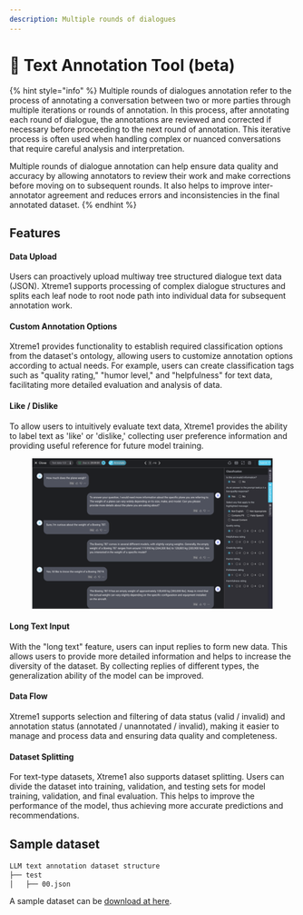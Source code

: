 ```yaml
---
description: Multiple rounds of dialogues
---
```


# 📖 Text Annotation Tool (beta)

{% hint style="info" %}
Multiple rounds of dialogues annotation refer to the process of annotating a conversation between two or more parties through multiple iterations or rounds of annotation. In this process, after annotating each round of dialogue, the annotations are reviewed and corrected if necessary before proceeding to the next round of annotation. This iterative process is often used when handling complex or nuanced conversations that require careful analysis and interpretation.&#x20;

Multiple rounds of dialogue annotation can help ensure data quality and accuracy by allowing annotators to review their work and make corrections before moving on to subsequent rounds. It also helps to improve inter-annotator agreement and reduces errors and inconsistencies in the final annotated dataset.
{% endhint %}

## Features

#### Data Upload

Users can proactively upload multiway tree structured dialogue text data (JSON). Xtreme1 supports processing of complex dialogue structures and splits each leaf node to root node path into individual data for subsequent annotation work.

#### Custom Annotation Options

Xtreme1 provides functionality to establish required classification options from the dataset's ontology, allowing users to customize annotation options according to actual needs. For example, users can create classification tags such as "quality rating," "humor level," and "helpfulness" for text data, facilitating more detailed evaluation and analysis of data.

#### Like / Dislike

To allow users to intuitively evaluate text data, Xtreme1 provides the ability to label text as 'like' or 'dislike,' collecting user preference information and providing useful reference for future model training.

<figure><img src="../.gitbook/assets/0.7.png" alt=""><figcaption></figcaption></figure>

#### Long Text Input

With the "long text" feature, users can input replies to form new data. This allows users to provide more detailed information and helps to increase the diversity of the dataset. By collecting replies of different types, the generalization ability of the model can be improved.

#### Data Flow

Xtreme1 supports selection and filtering of data status (valid / invalid) and annotation status (annotated / unannotated / invalid), making it easier to manage and process data and ensuring data quality and completeness.

#### Dataset Splitting

For text-type datasets, Xtreme1 also supports dataset splitting. Users can divide the dataset into training, validation, and testing sets for model training, validation, and final evaluation. This helps to improve the performance of the model, thus achieving more accurate predictions and recommendations.

## Sample dataset

```
LLM text annotation dataset structure
├── test
│   ├── 00.json
```

A sample dataset can be [download at here](https://app.box.com/s/v97k7rlrs8oxhz12iz3f3qcgr3p5vukc).
